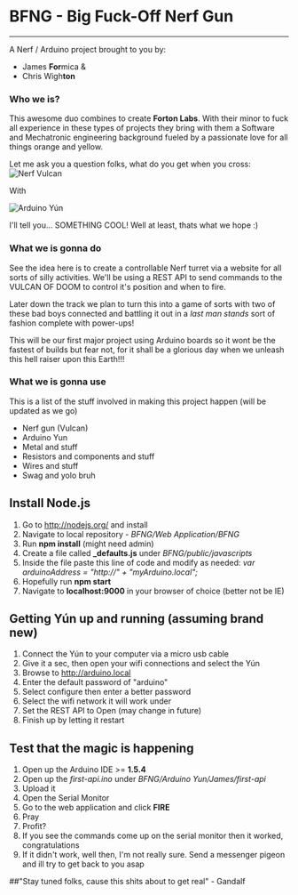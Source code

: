 # BFNG - Big Fuck-Off Nerf Gun
* * *

A Nerf / Arduino project brought to you by:
* James **For**mica &
* Chris Wigh**ton**

### Who we is?

This awesome duo combines to create **Forton Labs**. With their minor to fuck all experience in these types of projects they bring with them a Software and Mechatronic engineering background fueled by a passionate love for all things orange and yellow.

Let me ask you a question folks, what do you get when you cross:
![Nerf Vulcan](http://cdn.instructables.com/FYL/KOSB/FZ383SZ1/FYLKOSBFZ383SZ1.LARGE.jpg)

With

![Arduino Yún](http://arduino.cc/en/uploads/Main/ArduinoYunFront_2_450px.jpg)

I'll tell you... SOMETHING COOL! Well at least, thats what we hope :)

### What we is gonna do

See the idea here is to create a controllable Nerf turret via a website for all sorts of silly activities. We'll be using a REST API to send commands to the VULCAN OF DOOM to control it's position and when to fire.

Later down the track we plan to turn this into a game of sorts with two of these bad boys connected and battling it out in a *last man stands* sort of fashion complete with power-ups!

This will be our first major project using Arduino boards so it wont be the fastest of builds but fear not, for it shall be a glorious day when we unleash this hell raiser upon this Earth!!!

### What we is gonna use
This is a list of the stuff involved in making this project happen (will be updated as we go)
* Nerf gun (Vulcan)
* Arduino Yun
* Metal and stuff
* Resistors and components and stuff
* Wires and stuff
* Swag and yolo bruh  

## Install Node.js

1. Go to http://nodejs.org/ and install
2. Navigate to local repository - *BFNG/Web Application/BFNG*
3. Run **npm install** (might need admin)
4. Create a file called **_defaults.js** under *BFNG/public/javascripts*
6. Inside the file paste this line of code and modify as needed: *var arduinoAddress = "http://" + "myArduino.local";*
7. Hopefully run **npm start**
8. Navigate to **localhost:9000** in your browser of choice (better not be IE)

## Getting Yún up and running (assuming brand new)

1. Connect the Yún to your computer via a micro usb cable
2. Give it a sec, then open your wifi connections and select the Yún
3. Browse to http://arduino.local
4. Enter the default password of "arduino"
5. Select configure then enter a better password
6. Select the wifi network it will work under
7. Set the REST API to Open (may change in future)
8. Finish up by letting it restart

## Test that the magic is happening

1. Open up the Arduino IDE >= **1.5.4**
2. Open up the *first-api.ino* under *BFNG/Arduino Yun/James/first-api*
3. Upload it
4. Open the Serial Monitor
5. Go to the web application and click **FIRE**
6. Pray
7. Profit?
8. If you see the commands come up on the serial monitor then it worked, congratulations
9. If it didn't work, well then, I'm not really sure. Send a messenger pigeon and ill try to get back to you asap

##"Stay tuned folks, cause this shits about to get real" - Gandalf
